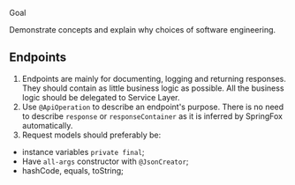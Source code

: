 Goal

Demonstrate concepts and explain why choices of software engineering.

## Endpoints

1. Endpoints are mainly for documenting, logging and returning responses. They should contain as little business logic as possible. All the business logic should be delegated to Service Layer.
2. Use ``@ApiOperation`` to describe an endpoint's purpose. There is no need to describe ``response`` or ``responseContainer`` as it is inferred by SpringFox automatically.
3. Request models should preferably be:
* instance variables ``private final``;
* Have ``all-args`` constructor with ``@JsonCreator``;
* hashCode, equals, toString;